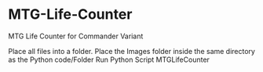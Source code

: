 # MTG-Life-Counter
MTG Life Counter for Commander Variant

Place all files into a folder.
Place the Images folder inside the same directory as the Python code/Folder
Run Python Script MTGLifeCounter
